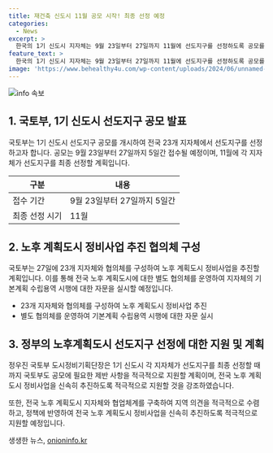 ```yaml
---
title: 재건축 신도시 11월 공모 시작! 최종 선정 예정
categories:
  - News
excerpt: >
  한국의 1기 신도시 지자체는 9월 23일부터 27일까지 11월에 선도지구를 선정하도록 공모를 개최합니다. 이에 따라 국토부는 전국 단위의 노후 계획도시 정비사업을 위해 23개 지자체와 협의체를 구성하고, 협의체를 통해 각 지자체의 기본계획 수립용역 시행을 지원할 계획입니다. 1기 신도시 상설협의체 경험을 바탕으로 전국 노후계획도시가 선도지구를 선정하도록 지원할 예정이며, 이에 대한 관련 정보를 국토부가 적극적으로 제공할 예정입니다.
feature_text: >
  한국의 1기 신도시 지자체는 9월 23일부터 27일까지 11월에 선도지구를 선정하도록 공모를 개최합니다. 이에 따라 국토부는 전국 단위의 노후 계획도시 정비사업을 위해 23개 지자체와 협의체를 구성하고, 협의체를 통해 각 지자체의 기본계획 수립용역 시행을 지원할 계획입니다. 1기 신도시 상설협의체 경험을 바탕으로 전국 노후계획도시가 선도지구를 선정하도록 지원할 예정이며, 이에 대한 관련 정보를 국토부가 적극적으로 제공할 예정입니다.
image: 'https://www.behealthy4u.com/wp-content/uploads/2024/06/unnamed-file.png'
---
```


<p><img src="https://www.behealthy4u.com/wp-content/uploads/2024/06/unnamed-file.png" alt="info 속보" /></p>

<h2 data-ke-size="size26">1. 국토부, 1기 신도시 선도지구 공모 발표</h2>

<p data-ke-size="size16">국토부는 1기 신도시 선도지구 공모를 개시하여 전국 23개 지자체에서 선도지구를 선정하고자 합니다. 공모는 9월 23일부터 27일까지 5일간 접수될 예정이며, 11월에 각 지자체가 선도지구를 최종 선정할 계획입니다.</p>

<table>
    <thead>
        <tr>
            <th>구분</th>
            <th>내용</th>
        </tr>
    </thead>
    <tbody>
        <tr>
            <td>접수 기간</td>
            <td>9월 23일부터 27일까지 5일간</td>
        </tr>
        <tr>
            <td>최종 선정 시기</td>
            <td>11월</td>
        </tr>
    </tbody>
</table>

<h2 data-ke-size="size26">2. 노후 계획도시 정비사업 추진 협의체 구성</h2>

<p data-ke-size="size16">국토부는 27일에 23개 지자체와 협의체를 구성하여 노후 계획도시 정비사업을 추진할 계획입니다. 이를 통해 전국 노후 계획도시에 대한 별도 협의체를 운영하여 지자체의 기본계획 수립용역 시행에 대한 자문을 실시할 예정입니다.</p>

<ul>
    <li>23개 지자체와 협의체를 구성하여 노후 계획도시 정비사업 추진</li>
    <li>별도 협의체를 운영하여 기본계획 수립용역 시행에 대한 자문 실시</li>
</ul>

<h2 data-ke-size="size26">3. 정부의 노후계획도시 선도지구 선정에 대한 지원 및 계획</h2>

<p data-ke-size="size16">정우진 국토부 도시정비기획단장은 1기 신도시 각 지자체가 선도지구를 최종 선정할 때까지 국토부도 공모에 필요한 제반 사항을 적극적으로 지원할 계획이며, 전국 노후 계획도시 정비사업을 신속히 추진하도록 적극적으로 지원할 것을 강조하였습니다.</p>

<p data-ke-size="size16">또한, 전국 노후 계획도시 지자체와 협업체계를 구축하여 지역 의견을 적극적으로 수렴하고, 정책에 반영하여 전국 노후 계획도시 정비사업을 신속히 추진하도록 적극적으로 지원할 예정입니다.</p>
생생한 뉴스, <a href="https://onioninfo.kr" rel="dofollow">onioninfo.kr</a>


